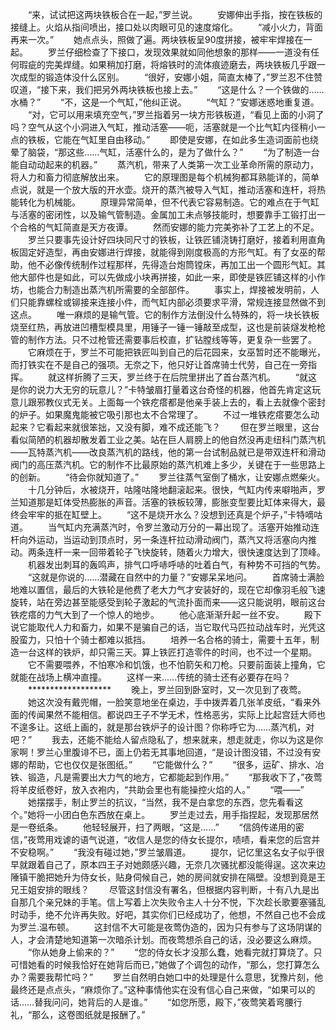 　　“来，试试把这两块铁板合在一起，”罗兰说。
　　安娜伸出手指，按在铁板的接缝上。火焰从指间喷出，接口处以肉眼可见的速度熔化。
　　“减小火力，背面再来一次。”
　　她点点头，照做了遍。两块铁板呈90度拼接，被牢牢焊接在一起。
　　罗兰仔细检查了下接口，发现效果就如同他想象的那样——一道没有任何瑕疵的完美焊缝。如果稍加打磨，将熔铁时的流体痕迹磨去，两块铁板几乎跟一次成型的锻造体没什么区别。
　　“很好，安娜小姐，简直太棒了，”罗兰忍不住赞叹道，“接下来，我们把另外两块铁板也接上去。”
　　“这是什么？一个铁做的……水桶？”
　　“不，这是一个气缸，”他纠正说。
　　“气缸？”安娜迷惑地重复道。
　　“对，它可以用来填充空气，”罗兰指着另一块方形铁板道，“看见上面的小洞了吗？空气从这个小洞进入气缸，推动活塞——呃，活塞就是一个比气缸内径稍小一点的铁板，它能在气缸里自由移动。”
　　即使是安娜，在如此多生造词面前也绕晕了脑袋，“那这些……气缸，活塞什么的，是为了做什么？”
　　“为了制造一台能自动动起来的机器。”
　　蒸汽机，带来了人类第一次工业革命所需的原动力，将人力和畜力彻底解放出来。
　　它的原理图是每个机械狗都耳熟能详的，简单点说，就是一个放大版的开水壶。烧开的蒸汽被导入气缸，推动活塞和连杆，将热能转化为机械能。
　　原理异常简单，但不代表它容易制造。它的难点在于气缸与活塞的密闭性，以及输气管制造。金属加工未点够技能时，想要靠手工锻打出一个合格的气缸简直是天方夜谭。
　　然而安娜的能力完美弥补了工艺上的不足。
　　罗兰只要事先设计好四块同尺寸的铁板，让铁匠铺浇铸打磨好，接着利用直角板固定好造型，再由安娜进行焊接，就能得到刚度极高的方形气缸。有了女巫的帮助，他不必像传统制作过程那样，先得造台炮筒镗床，再加工出一个圆形气缸。其他大部件也是如此，可以先做成小块再拼接，如此一来，即使是铁匠铺这样的小作坊，也能合力制造出蒸汽机所需要的全部部件。
　　事实上，焊接被发明前，人们只能靠螺栓或铆接来连接小件，而气缸内部必须要求平滑，常规连接显然做不到这点。
　　唯一麻烦的是输气管。它的制作方法倒没什么特殊的，将一块长铁板烧至红热，再放进凹槽型模具里，用锤子一锤一锤敲至成型，这也是前装燧发枪枪管的制作方法。只不过枪管还需要事后校直，扩钻膛线等等，更复杂一些罢了。
　　它麻烦在于，罗兰不可能把铁匠叫到自己的后花园来，女巫暂时还不能曝光，而打铁实在不是自己的强项。无奈之下，他只好让首席骑士代劳，自己在一旁指挥。
　　就这样折腾了三天，罗兰终于在后院里拼出了首台蒸汽机。
　　“就这是你的说力大无穷的玩意儿？”卡特皱眉打量着这台奇怪的机器，他首先肯定这玩意儿跟邪教仪式无关。上面每一个铁疙瘩都是他亲手装上去的，看上去就像个密封的炉子。如果魔鬼能被它吸引那也太不合常理了。
　　不过一堆铁疙瘩要怎么动起来？它看起来就很笨拙，又没有脚，难不成还能飞？
　　但在罗兰眼里，这台看似简陋的机器却散发着工业之美。站在巨人肩膀上的他自然没再走纽科门蒸汽机——瓦特蒸汽机——改良蒸汽机的路线，他的第一台试制品就已是带双连杆和滑动阀门的高压蒸汽机。它的制作不比最原始的蒸汽机难上多少，关键在于一些思路上的创新。
　　“待会你就知道了。”
　　罗兰往蒸气室倒了桶水，让安娜点燃柴火。
　　十几分钟后，水被烧开，咕隆咕隆地翻滚起来。很快，气缸内传来噼啪声，罗兰知道那是缸体受热膨胀的声音。活塞的铁板较薄，膨胀变型要比缸体来得大，最终会牢牢的抵在缸壁上。
　　“这不是烧开水么？没想到还真是个炉子，”卡特嘀咕道。
　　当气缸内充满蒸汽时，令罗兰激动万分的一幕出现了。活塞开始推动连杆向外运动，当运动到顶点时，另一条连杆拉动滑动阀门，蒸汽又将活塞向内推动。两条连杆一来一回带着轮子飞快旋转，随着火力增大，很快速度达到了顶峰。
　　机器发出刺耳的轰鸣声，排气口呼哧呼哧的吐着白气，有种势不可挡的气势。
　　“这就是你说的……潜藏在自然中的力量？”安娜呆呆地问。
　　首席骑士满脸地难以置信，最后的大铁轮是他费了老大力气才安装好的，现在它却像羽毛般飞速旋转，站在旁边甚至能感受到轮子激起的气流扑面而来——这只能说明，眼前这台铁疙瘩的力气大到了一个惊人的地步。
　　他心底渐渐升起一丝不安。
　　殿下说它能取代人力和畜力，如果不是骗自己的话，当它取代马匹拉动战车时，光凭这股蛮力，只怕十个骑士都难以抵挡。
　　培养一名合格的骑士，需要十五年，制造一台这样的铁炉，却只需三天。算上铁匠打造零件的时间，也不过一个星期。
　　它不需要喂养，不怕寒冷和饥饿，也不怕箭矢和刀枪。只要前面装上撞角，它就能在战场上横冲直撞。
　　这样一来……传统的骑士还有必要存在吗？
　　*******************
　　晚上，罗兰回到卧室时，又一次见到了夜莺。
　　她这次没有戴兜帽，一脸笑意地坐在桌边，手中拨弄着几张羊皮纸，“看来外面的传闻果然不能相信。都说四王子不学无术，性格恶劣，实际上比起宫廷大师也不遑多让。这纸上画的，就是那台铁炉子的设计图？你称呼它为……蒸汽机，对吧？”
　　我去，还能不能给人留点隐私了，想来就来，想走就走，你以为这是你家啊！罗兰心里腹诽不已，面上仍若无其事地回道，“是设计图没错，不过没有安娜的帮助，它也仅仅是张图纸。”
　　“它能做什么？”
　　“很多，运矿、排水、冶铁、锻造，凡是需要出大力气的地方，它都能起到作用。”
　　“那我收下了，”夜莺将羊皮纸卷好，放入衣袍内，“共助会里也有能操控火焰的人。”
　　“喂——”
　　她摆摆手，制止罗兰的抗议，“当然，我不是白拿您的东西，您先看看这个。”她将一小团白色东西放在桌上。
　　罗兰走过去，用手指捏起，发现那居然是一卷纸条。
　　他轻轻展开，扫了两眼，“这是……”
　　“信鸽传递用的密信，”夜莺用戏谑的语气说道，“收信人是您的侍女长提尔，啧啧，看来您的后宫并不安稳啊。”
　　“我没有碰过她，”罗兰皱眉道。
　　提尔，记忆里这名女子似乎很早就跟着自己了，原本四王子对她颇感兴趣，无奈几次骚扰都没能得逞。这次来边陲镇干脆把她升为侍女长，贴身伺候自己，她的房间就安排在隔壁。没想到竟是王兄王姐安排的眼线？
　　尽管这封信没有署名，但根据内容判断，十有八九是出自那几个亲兄妹的手笔。信上写着上次失败令主人十分不悦，下次趁长歌要塞骚乱时动手，绝不允许再失败。好吧，其实你们已经成功了，他想，不然自己也不会成为罗兰.温布顿。
　　这封信不大可能是夜莺伪造的，因为只有参与了这场阴谋的人，才会清楚地知道第一次暗杀计划。而夜莺想杀自己的话，没必要这么麻烦。
　　“你从她身上偷来的？”
　　“您的侍女长才没那么蠢，她看完就打算烧了。只可惜她看的时候我恰好在她背后而已，”她做了个调包的动作，“那么，您打算怎么办？需要我帮忙吗？”
　　罗兰自然明白她口中的处理是什么意思，犹豫片刻，他最终还是点点头，“麻烦你了。”这种事情他实在没有信心自己来做，“如果可以的话……替我问问，她背后的人是谁。”
　　“如您所愿，殿下，”夜莺笑着弯腰行礼，“那么，这卷图纸就是报酬了。”
